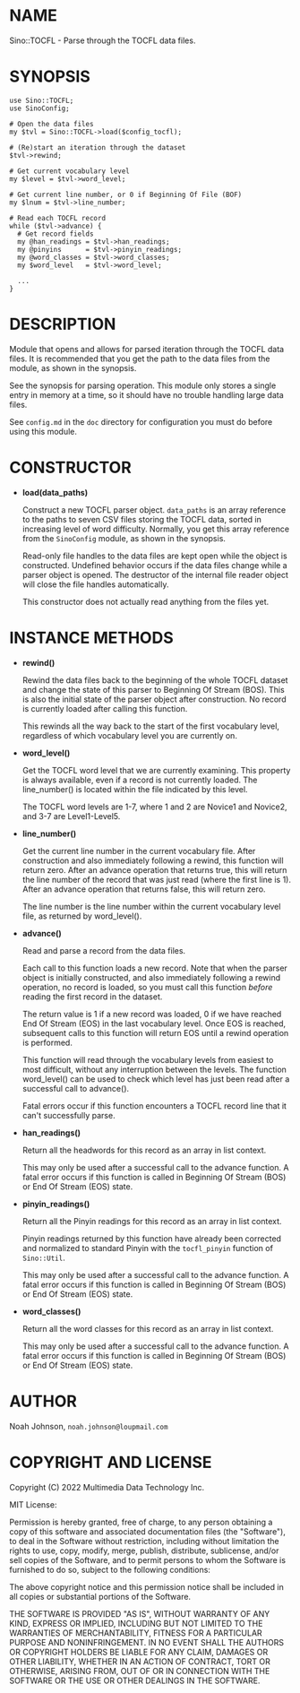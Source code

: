 # NAME

Sino::TOCFL - Parse through the TOCFL data files.

# SYNOPSIS

    use Sino::TOCFL;
    use SinoConfig;
    
    # Open the data files
    my $tvl = Sino::TOCFL->load($config_tocfl);
    
    # (Re)start an iteration through the dataset
    $tvl->rewind;
    
    # Get current vocabulary level
    my $level = $tvl->word_level;
    
    # Get current line number, or 0 if Beginning Of File (BOF)
    my $lnum = $tvl->line_number;
    
    # Read each TOCFL record
    while ($tvl->advance) {
      # Get record fields
      my @han_readings = $tvl->han_readings;
      my @pinyins      = $tvl->pinyin_readings;
      my @word_classes = $tvl->word_classes;
      my $word_level   = $tvl->word_level;
      
      ...
    }

# DESCRIPTION

Module that opens and allows for parsed iteration through the TOCFL data
files.  It is recommended that you get the path to the data files from
the <SinoConfig> module, as shown in the synopsis.

See the synopsis for parsing operation.  This module only stores a
single entry in memory at a time, so it should have no trouble handling
large data files.

See `config.md` in the `doc` directory for configuration you must do
before using this module.

# CONSTRUCTOR

- **load(data\_paths)**

    Construct a new TOCFL parser object.  `data_paths` is an array
    reference to the paths to seven CSV files storing the TOCFL data, sorted
    in increasing level of word difficulty.  Normally, you get this array
    reference from the `SinoConfig` module, as shown in the synopsis.

    Read-only file handles to the data files are kept open while the object
    is constructed.  Undefined behavior occurs if the data files change 
    while a parser object is opened.  The destructor of the internal file
    reader object will close the file handles automatically.

    This constructor does not actually read anything from the files yet.

# INSTANCE METHODS

- **rewind()**

    Rewind the data files back to the beginning of the whole TOCFL dataset
    and change the state of this parser to Beginning Of Stream (BOS).  This
    is also the initial state of the parser object after construction.  No
    record is currently loaded after calling this function.

    This rewinds all the way back to the start of the first vocabulary
    level, regardless of which vocabulary level you are currently on.

- **word\_level()**

    Get the TOCFL word level that we are currently examining.  This property
    is always available, even if a record is not currently loaded.  The
    line\_number() is located within the file indicated by this level.

    The TOCFL word levels are 1-7, where 1 and 2 are Novice1 and Novice2,
    and 3-7 are Level1-Level5.

- **line\_number()**

    Get the current line number in the current vocabulary file.  After
    construction and also immediately following a rewind, this function will
    return zero.  After an advance operation that returns true, this will
    return the line number of the record that was just read (where the first
    line is 1).  After an advance operation that returns false, this will
    return zero.

    The line number is the line number within the current vocabulary level
    file, as returned by word\_level().

- **advance()**

    Read and parse a record from the data files.

    Each call to this function loads a new record.  Note that when the
    parser object is initially constructed, and also immediately following
    a rewind operation, no record is loaded, so you must call this function
    _before_ reading the first record in the dataset.

    The return value is 1 if a new record was loaded, 0 if we have reached
    End Of Stream (EOS) in the last vocabulary level.  Once EOS is reached,
    subsequent calls to this function will return EOS until a rewind
    operation is performed.

    This function will read through the vocabulary levels from easiest to
    most difficult, without any interruption between the levels.  The
    function word\_level() can be used to check which level has just been
    read after a successful call to advance().

    Fatal errors occur if this function encounters a TOCFL record line that
    it can't successfully parse.

- **han\_readings()**

    Return all the headwords for this record as an array in list context.

    This may only be used after a successful call to the advance function.
    A fatal error occurs if this function is called in Beginning Of Stream
    (BOS) or End Of Stream (EOS) state.

- **pinyin\_readings()**

    Return all the Pinyin readings for this record as an array in list
    context.

    Pinyin readings returned by this function have already been corrected
    and normalized to standard Pinyin with the `tocfl_pinyin` function of
    `Sino::Util`.

    This may only be used after a successful call to the advance function.
    A fatal error occurs if this function is called in Beginning Of Stream
    (BOS) or End Of Stream (EOS) state.

- **word\_classes()**

    Return all the word classes for this record as an array in list context.

    This may only be used after a successful call to the advance function.
    A fatal error occurs if this function is called in Beginning Of Stream
    (BOS) or End Of Stream (EOS) state.

# AUTHOR

Noah Johnson, `noah.johnson@loupmail.com`

# COPYRIGHT AND LICENSE

Copyright (C) 2022 Multimedia Data Technology Inc.

MIT License:

Permission is hereby granted, free of charge, to any person obtaining a
copy of this software and associated documentation files
(the "Software"), to deal in the Software without restriction, including
without limitation the rights to use, copy, modify, merge, publish,
distribute, sublicense, and/or sell copies of the Software, and to
permit persons to whom the Software is furnished to do so, subject to
the following conditions:

The above copyright notice and this permission notice shall be included
in all copies or substantial portions of the Software.

THE SOFTWARE IS PROVIDED "AS IS", WITHOUT WARRANTY OF ANY KIND, EXPRESS
OR IMPLIED, INCLUDING BUT NOT LIMITED TO THE WARRANTIES OF
MERCHANTABILITY, FITNESS FOR A PARTICULAR PURPOSE AND NONINFRINGEMENT.
IN NO EVENT SHALL THE AUTHORS OR COPYRIGHT HOLDERS BE LIABLE FOR ANY
CLAIM, DAMAGES OR OTHER LIABILITY, WHETHER IN AN ACTION OF CONTRACT,
TORT OR OTHERWISE, ARISING FROM, OUT OF OR IN CONNECTION WITH THE
SOFTWARE OR THE USE OR OTHER DEALINGS IN THE SOFTWARE.
